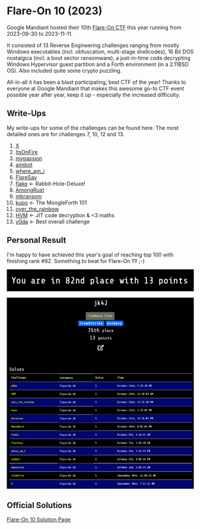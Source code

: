 # Flare-On 10 (2023)

Google Mandiant hosted their 10th [Flare-On CTF](http://flare-on.com) this year running from 2023-09-30 to 2023-11-11.

It consisted of 13 Reverse Engineering challenges ranging from mostly Windows executables (incl. obfuscation, multi-stage shellcodes), 16 Bit DOS nostalgica (incl. a boot sector ransomware), a just-in-time code decrypting Windows Hypervisor guest partition and a Forth environment (in a 2.11BSD OS). Also included quite some crypto puzzling.

All-in-all it has been a blast participating, best CTF of the year! Thanks to everyone at Google Mandiant that makes this awesome go-to CTF event possible year after year, keep it up - especially the increased difficulty.

## Write-Ups

My write-ups for some of the challenges can be found here. The most detailed ones are for challenges 7, 10, 12 and 13.

1. [X](./01_X/)
2. [ItsOnFire](./02_ItsOnFire/)
3. [mypassion](./03_mypassion/)
4. [aimbot](./04_aimbot/)
5. [where_am_i](./05_where_am_i/)
6. [FlareSay](./06_FlareSay/)
7. [flake](./07_flake/) <- Rabbit-Hole-Deluxe!
8. [AmongRust](./08_AmongRust/)
9. [mbransom](./09_mbransom/)
10. [kupo](./10_kupo/) <- The MoogleForth 101
11. [over_the_rainbow](./11_over_the_rainbow/)
12. [HVM](./12_HVM/) <- JIT code decryption & <3 maths
13. [y0da](./13_y0da/) <- Best overall challenge

## Personal Result

I'm happy to have achieved this year's goal of reaching top 100 with finishing rank #82. Something to beat for Flare-On 11! ;-)

![pic1](pics/scoreboard_rank.png)

![pic2](pics/scoreboard_profile.png)

## Official Solutions

[Flare-On 10 Solution Page](N/A)

